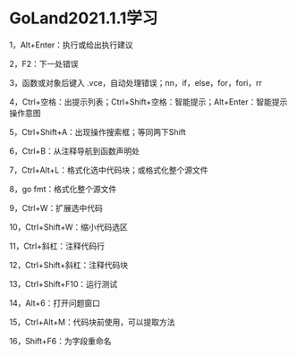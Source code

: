 # GoLand2021.1.1学习

1，Alt+Enter：执行或给出执行建议

2，F2：下一处错误

3，函数或对象后键入  .vce，自动处理错误；nn，if，else，for，fori，rr

4，Ctrl+空格：出提示列表；Ctrl+Shift+空格：智能提示；Alt+Enter：智能提示操作意图

5，Ctrl+Shift+A：出现操作搜索框；等同两下Shift

6，Ctrl+B：从注释导航到函数声明处

7，Ctrl+Alt+L：格式化选中代码块；或格式化整个源文件

8，go fmt：格式化整个源文件

9，Ctrl+W：扩展选中代码

10，Ctrl+Shift+W：缩小代码选区

11，Ctrl+斜杠：注释代码行

12，Ctrl+Shift+斜杠：注释代码块

13，Ctrl+Shift+F10：运行测试

14，Alt+6：打开问题窗口

15，Ctrl+Alt+M：代码块前使用，可以提取方法

16，Shift+F6：为字段重命名